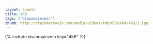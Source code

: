 ```yaml
--- 
layout: sieutv
title: 459
tags: ["drainmainvein"]
thumb: http://drainmainvein.com/media/videos/tmb/000/004/459/1.jpg
---
```

{% include drainmainvein key="459" %} 
